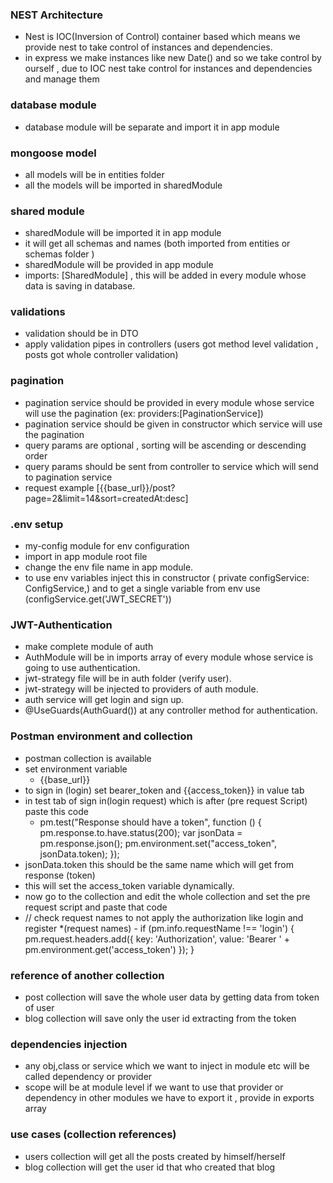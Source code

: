 ### NEST Architecture
- Nest is IOC(Inversion of Control) container based which means we provide nest to take control of instances and dependencies.
- in express we make instances like new Date() and so we take control by ourself , due to IOC nest take control for instances and dependencies and manage them 

### database module

- database module will be separate and import it in app module

### mongoose model

- all models will be in entities folder
- all the models will be imported in sharedModule

### shared module

- sharedModule will be imported it in app module
- it will get all schemas and names (both imported from entities or schemas folder )
- sharedModule will be provided in app module
- imports: [SharedModule] , this will be added in every module whose data is saving in database.

### validations

- validation should be in DTO
- apply validation pipes in controllers (users got method level validation , posts got whole controller validation)

### pagination

- pagination service should be provided in every module whose service will use the pagination (ex: providers:[PaginationService])
- pagination service should be given in constructor which service will use the pagination
- query params are optional , sorting will be ascending or descending order
- query params should be sent from controller to service which will send to pagination service
- request example [{{base_url}}/post?page=2&limit=14&sort=createdAt:desc]

### .env setup
 - my-config module for env configuration
 - import in app module root file
 - change the env file name in app module.
 - to use env variables inject this in constructor ( private configService: ConfigService,) and to get a single variable from env use (configService.get<string>('JWT_SECRET'))

### JWT-Authentication 
 - make complete module of auth
 - AuthModule will be in imports array of every module whose service is going to use authentication.
 - jwt-strategy file will be in auth folder (verify user).
 - jwt-strategy will be injected to providers of auth module.
 - auth service will get login and sign up.
 - @UseGuards(AuthGuard()) at any controller method for authentication.

### Postman environment and collection 
 - postman collection is available
 - set environment variable 
   - {{base_url}}
 - to sign in (login) set bearer_token and {{access_token}} in value tab 
 - in test tab of sign in(login request) which is after (pre request Script) paste this code 
   - pm.test("Response should have a token", function () {
    pm.response.to.have.status(200);
    var jsonData = pm.response.json();
    pm.environment.set("access_token", jsonData.token);
     });
  - jsonData.token this should be the same name which will get from response (token)
  - this will set the access_token variable dynamically.
  - now go to the collection and edit the whole collection and set the pre request script and paste that code
   -  // check request names to not apply the authorization like login and register *(request names)
     - if (pm.info.requestName !== 'login') {
       pm.request.headers.add({
        key: 'Authorization',
        value: 'Bearer ' + pm.environment.get('access_token')
        });
           }

### reference of another collection
  - post collection will save the whole user data by getting data from token of user 
  - blog collection will save only the user id extracting from the token 

### dependencies injection
  - any obj,class or service which we want to inject in module etc will be called dependency or provider
  - scope will be at module level if we want to use that provider or dependency in other modules we have to export it , provide in exports array


### use cases (collection references)
 - users collection will get all the posts created by himself/herself
 - blog collection will get the user id that who created that blog